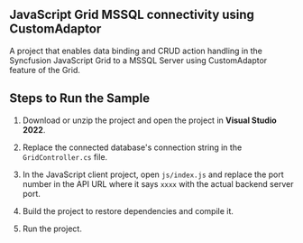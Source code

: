 ## JavaScript Grid MSSQL connectivity using CustomAdaptor

A project that enables data binding and CRUD action handling in the Syncfusion JavaScript Grid to a MSSQL Server using CustomAdaptor feature of the Grid.

## Steps to Run the Sample

1. Download or unzip the project and open the project in **Visual Studio 2022**.

2. Replace the connected database's connection string in the `GridController.cs` file.

3. In the JavaScript client project, open `js/index.js` and replace the port number in the API URL where it says `xxxx` with the actual backend server port.

4. Build the project to restore dependencies and compile it.

5. Run the project.